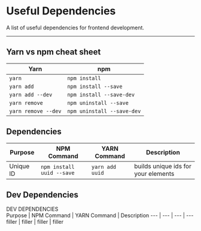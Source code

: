 # Useful Dependencies

A list of useful dependencies for frontend development.

---

## Yarn vs npm cheat sheet

Yarn | npm
--- | ---
`yarn` | `npm install`
`yarn add` | `npm install --save`
`yarn add --dev` | `npm install --save-dev`
`yarn remove` | `npm uninstall --save`
`yarn remove --dev` | `npm uninstall --save-dev`

## Dependencies
Purpose |NPM Command | YARN Command | Description
--- | --- | --- | ---
Unique ID | `npm install uuid --save`  | `yarn add uuid` | builds unique ids for your elements



## Dev Dependencies
		
		
DEV DEPENDENCIES	
Purpose | NPM Command | YARN Command | Description
--- | --- | --- | ---
filler | filler | filler | filler

